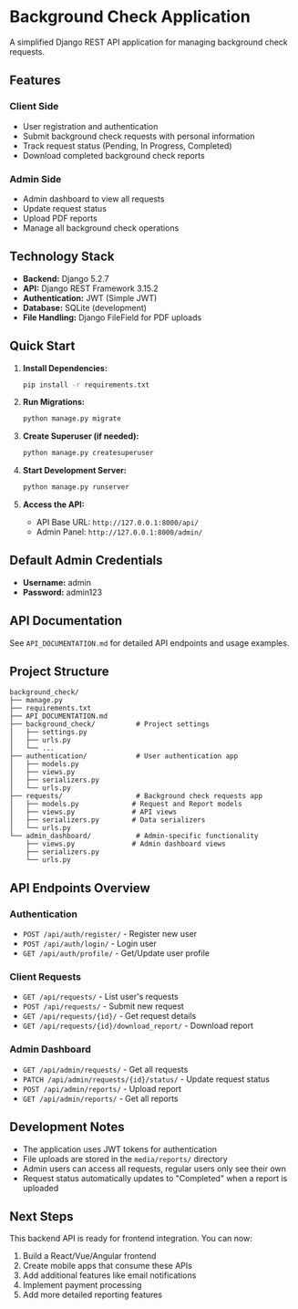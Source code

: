 # Background Check Application

A simplified Django REST API application for managing background check requests.

## Features

### Client Side
- User registration and authentication
- Submit background check requests with personal information
- Track request status (Pending, In Progress, Completed)
- Download completed background check reports

### Admin Side
- Admin dashboard to view all requests
- Update request status
- Upload PDF reports
- Manage all background check operations

## Technology Stack
- **Backend:** Django 5.2.7
- **API:** Django REST Framework 3.15.2
- **Authentication:** JWT (Simple JWT)
- **Database:** SQLite (development)
- **File Handling:** Django FileField for PDF uploads

## Quick Start

1. **Install Dependencies:**
   ```bash
   pip install -r requirements.txt
   ```

2. **Run Migrations:**
   ```bash
   python manage.py migrate
   ```

3. **Create Superuser (if needed):**
   ```bash
   python manage.py createsuperuser
   ```

4. **Start Development Server:**
   ```bash
   python manage.py runserver
   ```

5. **Access the API:**
   - API Base URL: `http://127.0.0.1:8000/api/`
   - Admin Panel: `http://127.0.0.1:8000/admin/`

## Default Admin Credentials
- **Username:** admin
- **Password:** admin123

## API Documentation
See `API_DOCUMENTATION.md` for detailed API endpoints and usage examples.

## Project Structure
```
background_check/
├── manage.py
├── requirements.txt
├── API_DOCUMENTATION.md
├── background_check/          # Project settings
│   ├── settings.py
│   ├── urls.py
│   └── ...
├── authentication/            # User authentication app
│   ├── models.py
│   ├── views.py
│   ├── serializers.py
│   └── urls.py
├── requests/                  # Background check requests app
│   ├── models.py             # Request and Report models
│   ├── views.py              # API views
│   ├── serializers.py        # Data serializers
│   └── urls.py
└── admin_dashboard/           # Admin-specific functionality
    ├── views.py              # Admin dashboard views
    ├── serializers.py
    └── urls.py
```

## API Endpoints Overview

### Authentication
- `POST /api/auth/register/` - Register new user
- `POST /api/auth/login/` - Login user
- `GET /api/auth/profile/` - Get/Update user profile

### Client Requests
- `GET /api/requests/` - List user's requests
- `POST /api/requests/` - Submit new request
- `GET /api/requests/{id}/` - Get request details
- `GET /api/requests/{id}/download_report/` - Download report

### Admin Dashboard
- `GET /api/admin/requests/` - Get all requests
- `PATCH /api/admin/requests/{id}/status/` - Update request status
- `POST /api/admin/reports/` - Upload report
- `GET /api/admin/reports/` - Get all reports

## Development Notes
- The application uses JWT tokens for authentication
- File uploads are stored in the `media/reports/` directory
- Admin users can access all requests, regular users only see their own
- Request status automatically updates to "Completed" when a report is uploaded

## Next Steps
This backend API is ready for frontend integration. You can now:
1. Build a React/Vue/Angular frontend
2. Create mobile apps that consume these APIs
3. Add additional features like email notifications
4. Implement payment processing
5. Add more detailed reporting features